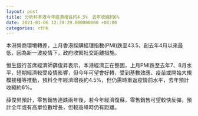 ```yaml
---
layout: post
title: 分析料本港今年經濟增長約4.5%　去年收縮約6%
date: 2021-01-06 12:39:29.000000000 +08:00
categories: rthk
---
```


本港營商環境轉差，上月香港採購經理指數(PMI)跌至43.5，創去年4月以來最低，因為新一波疫情下，政府收緊社交距離措施。

恒生銀行首席經濟師薛俊昇表示，本港經濟正在整固，上月PMI跌至去年7、8月水平，短期經濟較受疫情影響，但今年可望會好轉，受到基數效應、疫苗或開始大規模接種等推動，預料全年經濟增長約4.5%，但仍需時重返疫情前水平，去年預計收縮約6%。

薛俊昇預計，零售銷售連跌兩年後，若今年經濟復蘇，零售銷售可望較快反彈，預計全年或有高單位數增長，但較高峰時仍有距離。
